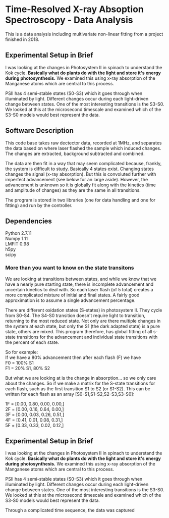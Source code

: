 # Time-Resolved X-ray Absoption Spectroscopy - Data Analysis
This is a data analysis including multivariate non-linear fitting from a project finished in 2018.

## Experimental Setup in Brief
I was looking at the changes in Photosystem II in spinach to understand the Kok cycle. **Basically what do plants do with the light and store it's energy during photosynthesis.** We examined this using x-ray absorption of the Manganese atoms which are central to this process.

PSII has 4 semi-stable states (S0-S3) which it goes through when illuminated by light. Different changes occur during each light-driven change between states. One of the most interesting transitions is the S3-S0. We looked at this at the microsecond timescale and examined which of the S3-S0 models would best represent the data.

## Software Description
This code base takes raw dectector data, recorded at 1MHz, and separates the data based on where laser flashed the sample which induced changes. The changes are extracted, background subtracted and combined. 

The data are then fit in a way that may seem complicated because, frankly, the system is difficult to study. Basically 4 states exist. Changing states changes the signal (x-ray absorption). But this is convoluted further with imperfect advancement (see below for an large aside). However, the advancement is unknown so it is globally fit along with the kinetics (time and amplitude of changes) as they are the same in all transitions.

The program is stored in two libraries (one for data handling and one for fitting) and run by the controller.

## Dependencies  
Python 2.7.11  
Numpy 1.11  
LMFIT 0.98  
h5py  
scipy  

### More than you want to know on the state transitons
We are looking at transitions between states, and while we know that we have a nearly pure starting state, there is incomplete advancement and uncertain kinetics to deal with. So each laser flash (of 5 total) creates a more complicated mixture of initial and final states. A fairly good approximation is to assume a single advancement percentage.

There are different oxidation states (S-states) in photosystem II. They cycle from S0-S4. The S4-S0 transition doesn't require light to transition, returning to the most reduced state. Not only are there multiple changes in the system at each state, but only the S1 (the dark adapted state) is a pure state, others are mixed. This program therefore, has global fitting of all s-state transitions for the advancement and individual state transitions with the percent of each state.  

So for example:  
If we have a 80% advancement then after each flash (F) we have  
F0 = 100% S1  
F1 = 20% S1, 80% S2  

But what we are looking at is the change in absorption... so we only care about the changes. So if we make a matrix for the S-state transitions for each flash, such as the first transition S1 to S2 (or S1-S2). This can be written for each flash as an array [S0-S1,S1-S2,S2-S3,S3-S0]:  

1F = [0.00, 0.80, 0.00, 0.00,]  
2F = [0.00, 0.16, 0.64, 0.00,]  
3F = [0.00, 0.03, 0.26, 0.51,]  
4F = [0.41, 0.01, 0.08, 0.31,]  
5F = [0.33, 0.33, 0.02, 0.12,]  


## Experimental Setup in Brief
I was looking at the changes in Photosystem II in spinach to understand the Kok cycle. **Basically what do plants do with the light and store it's energy during photosynthesis.** We examined this using x-ray absorption of the Manganese atoms which are central to this process.

PSII has 4 semi-stable states (S0-S3) which it goes through when illuminated by light. Different changes occur during each light-driven change between states. One of the most interesting transitions is the S3-S0. We looked at this at the microsecond timescale and examined which of the S3-S0 models would best represent the data.

Through a complicated time sequence, the data was captured

